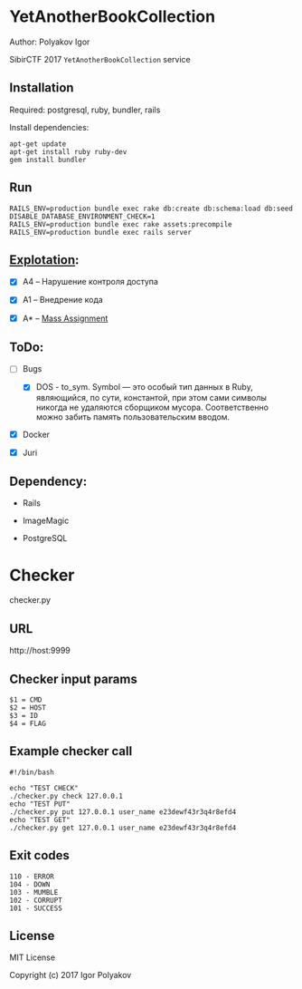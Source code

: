 YetAnotherBookCollection
=======

Author: Polyakov Igor

SibirCTF 2017 `YetAnotherBookCollection` service

Installation
------------

Required: postgresql, ruby, bundler, rails

Install dependencies:
```
apt-get update
apt-get install ruby ruby-dev
gem install bundler
```

Run
------------
```
RAILS_ENV=production bundle exec rake db:create db:schema:load db:seed DISABLE_DATABASE_ENVIRONMENT_CHECK=1
RAILS_ENV=production bundle exec rake assets:precompile
RAILS_ENV=production bundle exec rails server
```
[Explotation]:
------------

- [x] A4 – Нарушение контроля доступа

- [x] A1 – Внедрение кода

- [x] A* – [Mass Assignment]

ToDo:
------------
- [ ] Bugs
  - [x] DOS - to_sym. Symbol — это особый тип данных в Ruby, являющийся, по сути, константой, при этом сами символы никогда не удаляются сборщиком мусора. Соответственно можно забить память пользовательским вводом.

- [x] Docker

- [x] Juri

Dependency:
------------
- Rails

- ImageMagic

- PostgreSQL

[Explotation]: https://habrahabr.ru/company/pentestit/blog/326272/
[Mass Assignment]: https://xakep.ru/2013/12/03/ruby-on-rails-safe-problem/#toc06.


Checker
=======

checker.py

URL
---

http://host:9999

Checker input params
--------------------

```
$1 = CMD
$2 = HOST
$3 = ID
$4 = FLAG
```

Example checker call
--------------------

```
#!/bin/bash

echo "TEST CHECK"
./checker.py check 127.0.0.1
echo "TEST PUT"
./checker.py put 127.0.0.1 user_name e23dewf43r3q4r8efd4
echo "TEST GET"
./checker.py get 127.0.0.1 user_name e23dewf43r3q4r8efd4
```

Exit codes
----------
```
110 - ERROR
104 - DOWN
103 - MUMBLE
102 - CORRUPT
101 - SUCCESS
```

License
-------

MIT License

Copyright (c) 2017 Igor Polyakov
